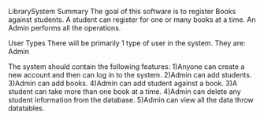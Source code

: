 LibrarySystem
Summary
The goal of this software is to register Books against students. A student can register for one or many books at a time. An Admin performs all the operations.

User Types
There will be primarily 1 type of user in the system. They are:
Admin

The system should contain the following features:
1)Anyone can create a new account and then can log in to the system.
2)Admin can add students.
3)Admin can add books.
4)Admin can add student against a book.
3)A student can take more than one book at a time.
4)Admin can delete any student information from the database.
5)Admin can view all the data throw datatables.


